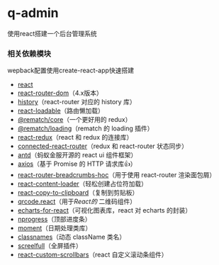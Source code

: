 # q-admin
使用react搭建一个后台管理系统

### 相关依赖模块

wepback配置使用create-react-app快速搭建

- [react](https://github.com/facebook/react)
- [react-router-dom](https://github.com/ReactTraining/react-router)（4.x版本）
- [history](https://github.com/ReactTraining/history)（react-router 对应的 history 库）
- [react-loadable](https://github.com/jamiebuilds/react-loadable)（路由懒加载）
- [@rematch/core](https://github.com/rematch/rematch)（一个更好用的 redux）
- [@rematch/loading](https://github.com/rematch/rematch/tree/master/plugins/loading#readme)（rematch 的 loading 插件）
- [react-redux](https://github.com/reduxjs/react-redux)（react 和 redux 的连接库）
- [connected-react-router](https://github.com/supasate/connected-react-router#readme)（redux 和 react-router 状态同步）
- [antd](https://ant.design/index-cn)（蚂蚁金服开源的 react ui 组件框架）
- [axios](https://github.com/mzabriskie/axios)（基于 Promise 的 HTTP 请求库👍）
- [react-router-breadcrumbs-hoc](https://github.com/icd2k3/react-router-breadcrumbs-hoc#readme)（用于使用 react-router 渲染面包屑）
- [react-content-loader](https://github.com/danilowoz/react-content-loader)（轻松创建占位符加载）
- [react-copy-to-clipboard](https://github.com/nkbt/react-copy-to-clipboard)（复制到剪贴板）
- [qrcode.react](https://github.com/zpao/qrcode.react)（用于*React的* 二维码组件）
- [echarts-for-react](https://github.com/hustcc/echarts-for-react)（可视化图表库，react 对 echarts 的封装）
- [nprogress](https://github.com/rstacruz/nprogress)（顶部进度条）
- [moment](https://github.com/moment/moment)（日期处理类库）
- [classnames]()（动态 className 类名）
- [screelfull](https://github.com/sindresorhus/screenfull.js)（全屏插件）
- [react-custom-scrollbars](https://github.com/malte-wessel/react-custom-scrollbars)（react 自定义滚动条组件）